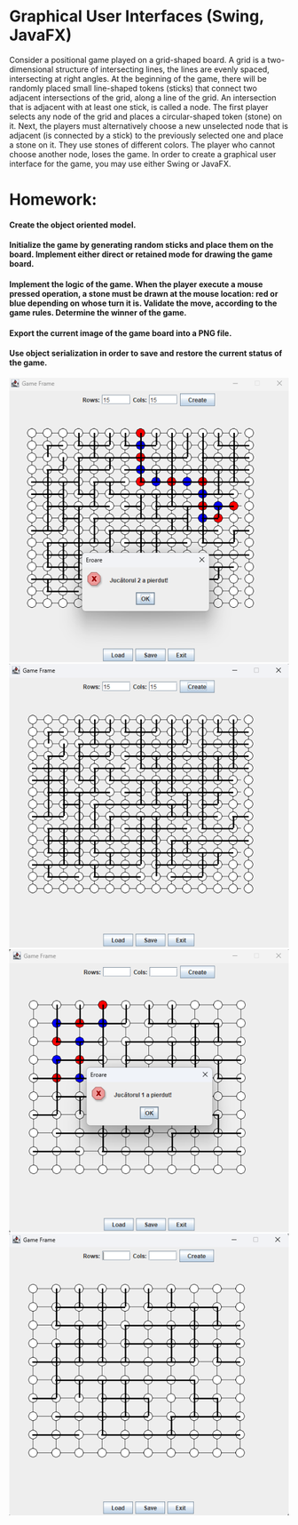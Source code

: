 # Graphical User Interfaces (Swing, JavaFX)
Consider a positional game played on a grid-shaped board. A grid is a two-dimensional structure of intersecting lines, the lines are evenly spaced, intersecting at right angles.
  At the beginning of the game, there will be randomly placed small line-shaped tokens (sticks) that connect two adjacent intersections of the grid, along a line of the grid.
An intersection that is adjacent with at least one stick, is called a node.
  The first player selects any node of the grid and places a circular-shaped token (stone) on it. Next, the players must alternatively choose a new unselected node that is adjacent (is connected by a stick) to the previously selected one and place a stone on it. They use stones of different colors. The player who cannot choose another node, loses the game.
  In order to create a graphical user interface for the game, you may use either Swing or JavaFX. 

 #  Homework:
 #### Create the object oriented model.
 #### Initialize the game by generating random sticks and place them on the board. Implement either direct or retained mode for drawing the game board.
 ####  Implement the logic of the game. When the player execute a mouse pressed operation, a stone must be drawn at the mouse location: red or blue depending on whose turn it is. Validate the move, according to the game rules. Determine the winner of the game.
####   Export the current image of the game board into a PNG file.
####   Use object serialization in order to save and restore the current status of the game. 
 
![screenshot1](Screenshot%202024-04-11%20110654.png)
![screenshot2](Screenshot%202024-04-11%20110555.png)
![screenshot3](Screenshot%202024-04-11%20110526.png)
![screenshot4](Screenshot%202024-04-11%20110459.png)


